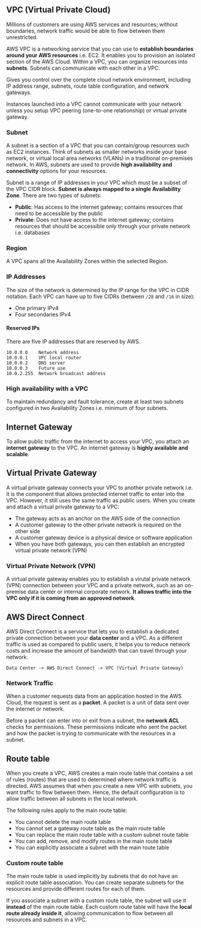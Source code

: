 ## VPC (Virtual Private Cloud)

Millions of customers are using AWS services and resources; without boundaries, network traffic would be able to flow between them unrestricted.

AWS VPC is a networking service that you can use to **establish boundaries around your AWS resources** i.e. EC2. It enables you to provision an isolated section of the AWS Cloud. Within a VPC, you can organize resources into **subnets**. Subnets can communicate with each other in a VPC.

Gives you control over the complete cloud network environment, including IP address range, subnets, route table configuration, and network gateways.

Instances launched into a VPC cannot communicate with your network unless you setup VPC peering (one-to-one relationship) or virtual private gateway.

### Subnet

A subnet is a section of a VPC that you can contain/group resources such as EC2 instances. Think of subnets as smaller networks inside your base network, or virtual local area networks (VLANs) in a traditional on-premises network. In AWS, subnets are used to provide **high availability and connectivity** options for your resources.

Subnet is a range of IP addresses in your VPC which must be a subset of the VPC CIDR block. **Subnet is always mapped to a single Availability Zone**. There are two types of subnets:

- **Public**: Has access to the internet gateway; contains resources that need to be accessible by the public
- **Private**: Does not have access to the internet gateway; contains resources that should be accessible only through your private network i.e. databases

### Region

A VPC spans all the Availability Zones within the selected Region.

### IP Addresses

The size of the network is determined by the IP range for the VPC in CIDR notation. Each VPC can have up to five CIDRs (between `/28` and `/16` in size):

- One primary IPv4
- Four secondaries IPv4

#### Reserved IPs

There are five IP addresses that are reserved by AWS.

```
10.0.0.0    Network address
10.0.0.1    VPC local router
10.0.0.2    DNS server
10.0.0.3    Future use
10.0.2.255  Network broadcast address
```

### High availability with a VPC

To maintain redundancy and fault tolerance, create at least two subnets configured in two Availability Zones i.e. minimum of four subnets.

## Internet Gateway

To allow public traffic from the internet to access your VPC, you attach an **internet gateway** to the VPC. An internet gateway is **highly available and scalable**.

## Virtual Private Gateway

A virtual private gateway connects your VPC to another private network i.e. it is the component that allows protected internet traffic to enter into the VPC. However, it still uses the same traffic as public users.
When you create and attach a virtual private gateway to a VPC:

- The gateway acts as an anchor on the AWS side of the connection
- A customer gateway to the other private network is required on the other side
- A customer gateway device is a physical device or software application
- When you have both gateways, you can then establish an encrypted virtual private network (VPN)

### Virtual Private Network (VPN)

A virtual private gateway enables you to establish a virutal private network (VPN) connection between your VPC and a private network, such as an on-premise data center or internal corporate network. **It allows traffic into the VPC only if it is coming from an approved network**.

## AWS Direct Connect

AWS Direct Connect is a service that lets you to establish a dedicated private connection between your **data center** and a VPC. As a different traffic is used as compared to public users, it helps you to reduce network costs and increase the amount of bandwidth that can travel through your network.

```
Data Center -> AWS Direct Connect -> VPC (Virtual Private Gateway)
```

### Network Traffic

When a customer requests data from an application hosted in the AWS Cloud, the request is sent as a **packet**. A packet is a unit of data sent over the internet or network.

Before a packet can enter into or exit from a subnet, the **network ACL** checks for permissions. These permissions indicate who sent the packet and how the packet is trying to communicate with the resources in a subnet.

## Route table

When you create a VPC, AWS creates a main route table that contains a set of rules (routes) that are used to determined where network traffic is directed. AWS assumes that when you create a new VPC with subnets, you want traffic to flow between them. Hence, the default configuration is to allow traffic between all subnets in the local network.

The following rules apply to the main route table:

- You cannot delete the main route table
- You cannot set a gateway route table as the main route table
- You can replace the main route table with a custom subnet route table
- You can add, remove, and modify routes in the main route table
- You can explicitly associate a subnet with the main route table

### Custom route table

The main route table is used implicitly by subnets that do not have an explicit route table association. You can create separate subnets for the resources and provide different routes for each of them.

If you associate a subnet with a custom route table, the subnet will use it **instead** of the main route table. Each custom route table will have the **local route already inside it**, allowing communication to flow between all resources and subnets in a VPC.

